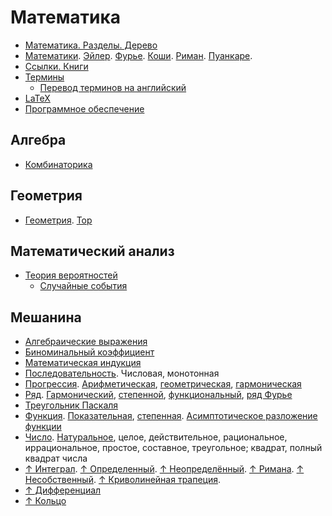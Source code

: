 # Математика

- [Математика. Разделы. Дерево](математика/математика.md)
- [Математики](математика/математики.md). [Эйлер](математика/математики.md#эйлер-леонард). [Фурье](математика/математики.md#фурье-жан-батист-жозеф). [Коши](математика/математики.md#коши-огюстен-луи). [Риман](математика/математики.md#риман-бернхард). [Пуанкаре](математика/математики.md#пуанкаре-анри).
- [Ссылки. Книги](ссылки.md)
- [Термины](математика/термины.md)
  - [Перевод терминов на английский](математика/перевод-терминов-на-английский.md)
- [LaTeX](latex/latex.md)
- [Программное обеспечение](по.md)

## Алгебра

- [Комбинаторика](алгебра/комбинаторика.md)

## Геометрия

- [Геометрия](геометрия.md). [Тор](геометрия.md#тор)

## Математический анализ

- [Теория вероятностей](математический-анализ/теория-вероятностей/теория-вероятностей.md)
  - [Случайные события](математический-анализ/теория-вероятностей/случайные-события.md)

## Мешанина

- [Алгебраические выражения](база/алгебраические-выражения.md)
- [Биноминальный коэффициент](база/биноминальный-коэффициент.md)
- [Математическая индукция](база/математическая-индукция.md)
- [Последовательность](база/последовательность.md). Числовая, монотонная
- [Прогрессия](база/прогрессия.md). [Арифметическая](база/прогрессия.md#арифметическая-прогрессия), [геометрическая](база/прогрессия.md#геометрическая-прогрессия), [гармоническая](база/прогрессия.md#гармоническая-прогрессия)
- [Ряд](база/ряд.md). [Гармонический](база/ряд.md#гармонический-ряд), [степенной](база/ряд.md#степенной-ряд), [функциональный](база/ряд.md#функциональный-ряд), [ряд Фурье](база/ряд.md#ряд-фурье)
- [Треугольник Паскаля](база/треугольник-паскаля.md)
- [Функция](база/функция.md). [Показательная](база/функция.md#показательная-функция), [степенная](база/функция.md#степенная-функция). [Асимптотическое разложение функции](база/функция.md#асимптотическое-разложение-функции)
- [Число](база/число/число.md). [Натуральное](база/число/число.md#натуральное-число), целое, действительное, рациональное, иррациональное, простое, составное, треугольное; квадрат, полный квадрат числа
- [↑ Интеграл](https://ru.wikipedia.org/wiki/Интеграл). [↑ Определенный](https://ru.wikipedia.org/wiki/Определённый_интеграл). [↑ Неопределённый](https://ru.wikipedia.org/wiki/Неопределённый_интеграл). [↑ Римана](https://ru.wikipedia.org/wiki/Интеграл_Римана). [↑ Несобственный](https://ru.wikipedia.org/wiki/Несобственный_интеграл). [↑ Криволинейная трапеция](https://ru.wikipedia.org/wiki/Криволинейная_трапеция).
- [↑ Дифференциал](<https://ru.wikipedia.org/wiki/Дифференциал_(математика)>)
- [↑ Кольцо](<https://ru.wikipedia.org/wiki/Кольцо_(математика)>)
